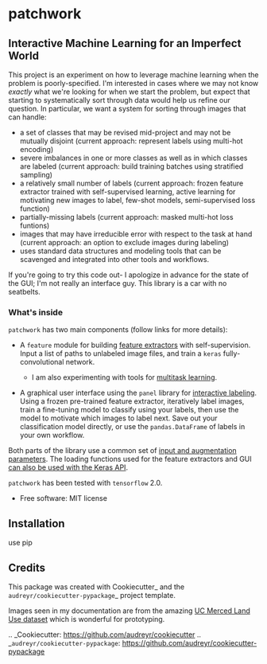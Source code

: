 # patchwork


## Interactive Machine Learning for an Imperfect World

This project is an experiment on how to leverage machine learning when the problem is poorly-specified. I'm interested in cases where we may not know *exactly* what we're looking for when we start the problem, but expect that starting to systematically sort through data would help us refine our question. In particular, we want a system for sorting through images that can handle:

* a set of classes that may be revised mid-project and may not be mutually disjoint (current approach: represent labels using multi-hot encoding)
* severe imbalances in one or more classes as well as in which classes are labeled (current approach: build training batches using stratified sampling)
* a relatively small number of labels (current approach: frozen feature extractor trained with self-supervised learning, active learning for motivating new images to label, few-shot models, semi-supervised loss function)
* partially-missing labels (current approach: masked multi-hot loss funtions)
* images that may have irreducible error with respect to the task at hand (current approach: an option to exclude images during labeling)
* uses standard data structures and modeling tools that can be scavenged and integrated into other tools and workflows.

If you're going to try this code out- I apologize in advance for the state of the GUI; I'm not really an interface guy. This library is a car with no seatbelts.


### What's inside

`patchwork` has two main components (follow links for more details):

* A `feature` module for building [feature extractors](docs/feature.md) with self-supervision. Input a list of paths to unlabeled image files, and train a `keras` fully-convolutional network. 
  * I am also experimenting with tools for [multitask learning](docs/multitask.md).

* A graphical user interface using the `panel` library for [interactive labeling](docs/gui.md). Using a frozen pre-trained feature extractor, iteratively label images, train a fine-tuning model to classify using your labels, then use the model to motivate which images to label next. Save out your classification model directly, or use the `pandas.DataFrame` of labels in your own workflow.

Both parts of the library use a common set of [input and augmentation parameters](docs/input_aug.md). The loading functions used for the feature extractors and GUI [can also be used with the Keras API](docs/input_keras.md).


`patchwork` has been tested with `tensorflow` 2.0.

* Free software: MIT license



## Installation

use pip
                                        

## Credits

This package was created with Cookiecutter_ and the `audreyr/cookiecutter-pypackage`_ project template.

Images seen in my documentation are from the amazing [UC Merced Land Use dataset](http://weegee.vision.ucmerced.edu/datasets/landuse.html) which is wonderful for prototyping.

.. _Cookiecutter: https://github.com/audreyr/cookiecutter
.. _`audreyr/cookiecutter-pypackage`: https://github.com/audreyr/cookiecutter-pypackage
